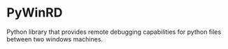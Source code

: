 # PyWinRD
Python library that provides remote debugging capabilities for python files between two windows machines.
